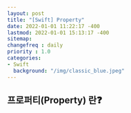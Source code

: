 ```yaml
---
layout: post
title: "[Swift] Property"
date: 2022-01-01 11:22:17 -400
lastmod: 2022-01-01 15:13:17 -400
sitemap:
changefreq : daily
priority : 1.0
categories:
- Swift
  background: "/img/classic_blue.jpeg"
---
```


## 프로퍼티(Property) 란❓
